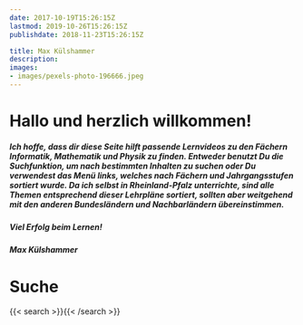 ```yaml
---
date: 2017-10-19T15:26:15Z
lastmod: 2019-10-26T15:26:15Z
publishdate: 2018-11-23T15:26:15Z

title: Max Külshammer
description: 
images:
- images/pexels-photo-196666.jpeg
---
```


# Hallo und herzlich willkommen!

##### Ich hoffe, dass dir diese Seite hilft passende Lernvideos zu den Fächern Informatik, Mathematik und Physik zu finden. Entweder benutzt Du die Suchfunktion, um nach bestimmten Inhalten zu suchen oder Du verwendest das Menü links, welches nach Fächern und Jahrgangsstufen sortiert wurde. Da ich selbst in Rheinland-Pfalz unterrichte, sind alle Themen entsprechend dieser Lehrpläne sortiert, sollten aber weitgehend mit den anderen Bundesländern und Nachbarländern übereinstimmen.

##### Viel Erfolg beim Lernen!

##### Max Külshammer

# Suche

{{< search >}}{{< /search >}}
